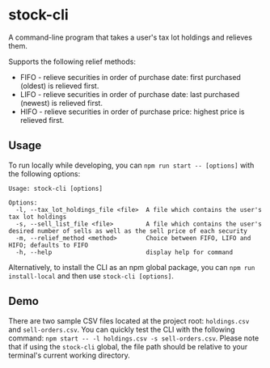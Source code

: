 # stock-cli

A command-line program that takes a user's tax lot holdings and relieves them.

Supports the following relief methods:

* FIFO - relieve securities in order of purchase date: first purchased (oldest) is relieved first.
* LIFO - relieve securities in order of purchase date: last purchased (newest) is relieved first.
* HIFO - relieve securities in order of purchase price: highest price is relieved first.

## Usage

To run locally while developing, you can `npm run start -- [options]` with the following options:

```
Usage: stock-cli [options]

Options:
  -l, --tax_lot_holdings_file <file>  A file which contains the user's tax lot holdings
  -s, --sell_list_file <file>         A file which contains the user's desired number of sells as well as the sell price of each security
  -m, --relief_method <method>        Choice between FIFO, LIFO and HIFO; defaults to FIFO
  -h, --help                          display help for command
```

Alternatively, to install the CLI as an npm global package, you can `npm run install-local` and then use `stock-cli [options]`.

## Demo

There are two sample CSV files located at the project root: `holdings.csv` and `sell-orders.csv`. You can quickly test the CLI with the following command: `npm start -- -l holdings.csv -s sell-orders.csv`. Please note that if using the `stock-cli` global, the file path should be relative to your terminal's current working directory.
